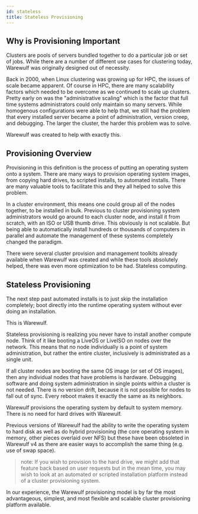 ```yaml
---
id: stateless
title: Stateless Provisioning
---
```


## Why is Provisioning Important
Clusters are pools of servers bundled together to do a particular job or set of jobs. While there are a number of different use cases for clustering today, Warewulf was originally designed out of necessity.

Back in 2000, when Linux clustering was growing up for HPC, the issues of scale became apparent. Of course in HPC, there are many scalability factors which needed to be overcome as we continued to scale up clusters. Pretty early on was the "administrative scaling" which is the factor that full time systems administrators could only maintain so many servers. While homogenous configurations were able to help that, we still had the problem that every installed server became a point of administration, version creep, and debugging. The larger the cluster, the harder this problem was to solve.

Warewulf was created to help with exactly this.

## Provisioning Overview
Provisioning in this definition is the process of putting an operating system onto a system. There are many ways to provision operating system images, from copying hard drives, to scripted installs, to automated installs. There are many valuable tools to facilitate this and they all helped to solve this problem.

In a cluster environment, this means one could group all of the nodes together, to be installed in bulk. Previous to cluster provisioning system administrators would go around to each cluster node, and install it from scratch, with an ISO or USB thumb drive. This obviously is not scalable. But being able to automatically install hundreds or thousands of computers in parallel and automate the management of these systems completely changed the paradigm.

There were several cluster provision and management toolkits already available when Warewulf was created and while these tools absolutely helped, there was even more optimization to be had. Stateless computing.

## Stateless Provisioning
The next step past automated installs is to just skip the installation completely; boot directly into the runtime operating system without ever doing an installation.

This is Warewulf.

Stateless provisioning is realizing you never have to install another compute node. Think of it like booting a LiveOS or LiveISO on nodes over the network. This means that no node individually is a point of system administration, but rather the entire cluster, inclusively is administrated as a single unit.

If all cluster nodes are booting the same OS image (or set of OS images), then any individual nodes that have problems is hardware. Debugging software and doing system administration in single points within a cluster is not needed. There is no version drift, because it is not possible for nodes to fall out of sync. Every reboot makes it exactly the same as its neighbors.

Warewulf provisions the operating system by default to system memory. There is no need for hard drives with Warewulf.

Previous versions of Warewulf had the ability to write the operating system to hard disk as well as do hybrid provisioning (the core operating system in memory, other pieces overlaid over NFS) but these have been obsoleted in Warewulf v4 as there are easier ways to accomplish the same thing (e.g. use of swap space).

> note: If you wish to provision to the hard drive, we might add that feature back based on user requests but in the mean time, you may wish to look at an automated or scripted installation platform instead of a cluster provisioning system.

In our experience, the Warewulf provisioning model is by far the most advantageous, simplest, and most flexible and scalable cluster provisioning platform available.
